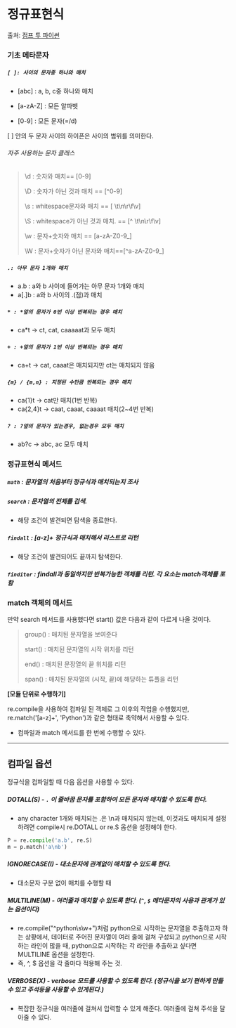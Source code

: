 # 정규표현식

출처: [점프 투 파이썬](https://wikidocs.net/4308#search)

### 기초 메타문자

##### `[ ]: 사이의 문자중 하나와 매치`

- [abc] : a, b, c중 하나와 매치

- [a-zA-Z] : 모든 알파벳

- [0-9] : 모든 문자(=/d)

[ ] 안의 두 문자 사이의 하이픈은 사이의 범위를 의미한다.

###### 자주 사용하는 문자 클래스

> \d : 숫자와 매치== [0-9]
>
> \D : 숫자가 아닌 것과 매치 == \[^0-9]
>
> \s : whitespace문자와 매치 == [ \t\n\r\f\v]
>
> \S : whitespace가 아닌 것과 매치. == [\^ \t\n\r\f\v]
>
> \w : 문자+숫자와 매치 == [a-zA-Z0-9_]
>
> \W : 문자+숫자가 아닌 문자와 매치==\[^a-zA-Z0-9_]

##### `.: 아무 문자 1개와 매치`

- a.b : a와 b 사이에 들어가는 아무 문자 1개와 매치
- a[.]b : a와 b 사이의 .(점)과 매치



##### `* : *앞의 문자가 0번 이상 반복되는 경우 매치`

- ca*t -> ct, cat, caaaaat과 모두 매치



##### `+ : +앞의 문자가 1번 이상 반복되는 경우 매치`

- ca+t -> cat, caaat은 매치되지만 ct는 매치되지 않음



##### `{m} / {m,n} : 지정된 수만큼 반복되는 경우 매치`

- ca{1}t -> cat만 매치(1번 반복)
- ca{2,4}t -> caat, caaat, caaaat 매치(2~4번 반복)



##### `? : ?앞의 문자가 있는경우, 없는경우 모두 매치`

- ab?c -> abc, ac 모두 매치



### 정규표현식 메서드

##### `math` : 문자열의 처음부터 정규식과 매치되는지 조사

##### `search` : 문자열의 전체를 검색.

- 해당 조건이 발견되면 탐색을 종료한다.

##### `findall` : [a-z]+ 정규식과 매치해서 리스트로 리턴

- 해당 조건이 발견되어도 끝까지 탐색한다.

##### `finditer` : findall과 동일하지만 반복가능한 객체를 리턴. 각 요소는 match객체를 포함



### match 객체의 메서드

만약 search 메서드를 사용했다면 start() 값은 다음과 같이 다르게 나올 것이다.

>group() : 매치된 문자열을 보여준다
>
>start() : 매치된 문자열의 시작 위치를 리턴
>
>end() : 매치된 문장열의 끝 위치를 리턴
>
>span() : 매치된 문자열의 (시작, 끝)에 해당하는 튜플을 리턴



**[모듈 단위로 수행하기]**

re.compile을 사용하여 컴파일 된 객체로 그 이후의 작업을 수행했지만, re.match('[a-z]+', 'Python')과 같은 형태로 축약해서 사용할 수 있다.

- 컴파일과 match 메서드를 한 번에 수행할 수 있다.

-----

## 컴파일 옵션

정규식을 컴파일할 때 다음 옵션을 사용할 수 있다.

##### DOTALL(S) - `.` 이 줄바꿈 문자를 포함하여 모든 문자와 매치할 수 있도록 한다.

- any character 1개와 매치되는 .은 \n과 매치되지 않는데, 이것과도 매치되게 설정하려면 compile시 re.DOTALL or re.S 옵션을 설정해야 한다.

```python
P = re.compile('a.b', re.S)
m = p.match('a\nb')
```



##### IGNORECASE(I) - 대소문자에 관계없이 매치할 수 있도록 한다.

- 대소문자 구분 없이 매치를 수행할 때

##### MULTILINE(M) - 여러줄과 매치할 수 있도록 한다. (`^`, `$` 메타문자의 사용과 관계가 있는 옵션이다)

- re.compile("^python\\s\\w+")처럼 python으로 시작하는 문자열을 추출하고자 하는 상황에서, 데이터로 주어진 문자열이 여러 줄에 걸쳐 구성되고 python으로 시작하는 라인이 많을 때, python으로 시작하는 각 라인을 추출하고 싶다면 MULTILINE 옵션을 설정한다.
- 즉, ^, $ 옵션을 각 줄마다 적용해 주는 것.

##### VERBOSE(X) - verbose 모드를 사용할 수 있도록 한다. (정규식을 보기 편하게 만들수 있고 주석등을 사용할 수 있게된다.)

- 복잡한 정규식을 여러줄에 걸쳐서 입력할 수 있게 해준다. 여러줄에 걸쳐 주석을 달아줄 수 있다.